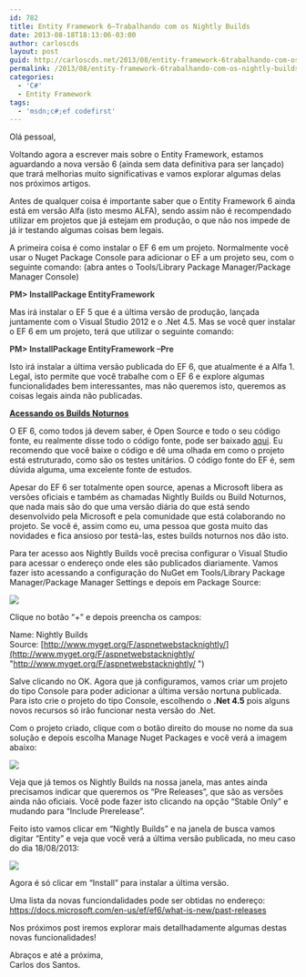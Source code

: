 ```yaml
---
id: 782
title: Entity Framework 6–Trabalhando com os Nightly Builds
date: 2013-08-18T18:13:06-03:00
author: carloscds
layout: post
guid: http://carloscds.net/2013/08/entity-framework-6trabalhando-com-os-nightly-builds/
permalink: /2013/08/entity-framework-6trabalhando-com-os-nightly-builds/
categories:
  - 'C#'
  - Entity Framework
tags:
  - 'msdn;c#;ef codefirst'
---
```

Olá pessoal,

Voltando agora a escrever mais sobre o Entity Framework, estamos aguardando a nova versão 6 (ainda sem data definitiva para ser lançado) que trará melhorias muito significativas e vamos explorar algumas delas nos próximos artigos.

Antes de qualquer coisa é importante saber que o Entity Framework 6 ainda está em versão Alfa (isto mesmo ALFA), sendo assim não é recompendado utilizar em projetos que já estejam em produção, o que não nos impede de já ir testando algumas coisas bem legais.

A primeira coisa é como instalar o EF 6 em um projeto. Normalmente você usar o Nuget Package Console para adicionar o EF a um projeto seu, com o seguinte comando: (abra antes o Tools/Library Package Manager/Package Manager Console)

**<span style="color: #373737;">PM> InstallPackage EntityFramework</span>**

Mas irá instalar o EF 5 que é a última versão de produção, lançada juntamente com o Visual Studio 2012 e o .Net 4.5. Mas se você quer instalar o EF 6 em um projeto, terá que utilizar o seguinte comando:

**<span style="color: #373737;">PM> InstallPackage EntityFramework –Pre</span>**

Isto irá instalar a última versão publicada do EF 6, que atualmente é a Alfa 1. Legal, isto permite que você trabalhe com o EF 6 e explore algumas funcionalidades bem interessantes, mas não queremos isto, queremos as coisas legais ainda não publicadas.

**<u>Acessando os Builds Noturnos</u>**

O EF 6, como todos já devem saber, é Open Source e todo o seu código fonte, eu realmente disse todo o código fonte, pode ser baixado [aqui](https://github.com/dotnet/ef6). Eu recomendo que você baixe o código e dê uma olhada em como o projeto está estruturado, como são os testes unitários. O código fonte do EF é, sem dúvida alguma, uma excelente fonte de estudos.

Apesar do EF 6 ser totalmente open source, apenas a Microsoft libera as versões oficiais e também as chamadas Nightly Builds ou Build Noturnos, que nada mais são do que uma versão diária do que está sendo desenvolvido pela Microsoft e pela comunidade que está colaborando no projeto. Se você é, assim como eu, uma pessoa que gosta muito das novidades e fica ansioso por testá-las, estes builds noturnos nos dão isto.

Para ter acesso aos Nightly Builds você precisa configurar o Visual Studio para acessar o endereço onde eles são publicados diariamente. Vamos fazer isto acessando a configuração do NuGet em Tools/Library Package Manager/Package Manager Settings e depois em Package Source:

![]( wp-content/uploads/2013/08/SNAGHTMLc0f2ab22.png)

Clique no botão “+” e depois preencha os campos:

Name: Nightly Builds  
Source: [http://www.myget.org/F/aspnetwebstacknightly/](http://www.myget.org/F/aspnetwebstacknightly/ "http://www.myget.org/F/aspnetwebstacknightly/ ") 

Salve clicando no OK. Agora que já configuramos, vamos criar um projeto do tipo Console para poder adicionar a última versão nortuna publicada. Para isto crie o projeto do tipo Console, escolhendo o **.Net 4.5** pois alguns novos recursos só irão funcionar nesta versão do .Net.

Com o projeto criado, clique com o botão direito do mouse no nome da sua solução e depois escolha Manage Nuget Packages e você verá a imagem abaixo:

![]( wp-content/uploads/2013/08/SNAGHTMLc1440a32.png)

Veja que já temos os Nightly Builds na nossa janela, mas antes ainda precisamos indicar que queremos os “Pre Releases”, que são as versões ainda não oficiais. Você pode fazer isto clicando na opção “Stable Only” e mudando para “Include Prerelease”.

Feito isto vamos clicar em “Nightly Builds” e na janela de busca vamos digitar “Entity” e veja que você verá a última versão publicada, no meu caso do dia 18/08/2013:

![]( wp-content/uploads/2013/08/SNAGHTMLc1720992.png)

Agora é só clicar em “Install” para instalar a última versão.

Uma lista da novas funciondalidades pode ser obtidas no endereço:  
https://docs.microsoft.com/en-us/ef/ef6/what-is-new/past-releases

Nos próximos post iremos explorar mais detallhadamente algumas destas novas funcionalidades!

Abraços e até a próxima,  
Carlos dos Santos.